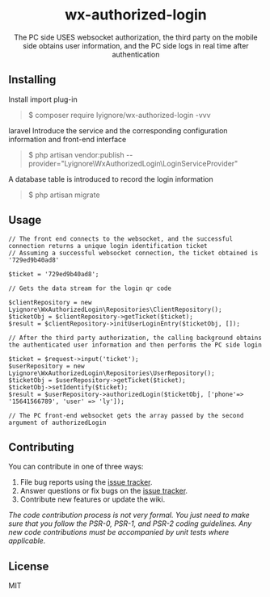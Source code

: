 <h1 align="center"> wx-authorized-login </h1>

<p align="center"> The PC side USES websocket authorization, the third party on the mobile side obtains user information, and the PC side logs in real time after authentication</p>


## Installing

Install import plug-in
> $ composer require lyignore/wx-authorized-login -vvv

laravel Introduce the service and the corresponding configuration information and front-end interface
> $ php artisan vendor:publish --provider="Lyignore\WxAuthorizedLogin\LoginServiceProvider"

A database table is introduced to record the login information
> $ php artisan migrate

## Usage

```angularjs
// The front end connects to the websocket, and the successful connection returns a unique login identification ticket
// Assuming a successful websocket connection, the ticket obtained is '729ed9b40ad8'

$ticket = '729ed9b40ad8';

// Gets the data stream for the login qr code

$clientRepository = new Lyignore\WxAuthorizedLogin\Repositories\ClientRepository();
$ticketObj = $clientRepository->getTicket($ticket);
$result = $clientRepository->initUserLoginEntry($ticketObj, []);

// After the third party authorization, the calling background obtains the authenticated user information and then performs the PC side login

$ticket = $request->input('ticket');
$userRepository = new Lyignore\WxAuthorizedLogin\Repositories\UserRepository();
$ticketObj = $userRepository->getTicket($ticket);
$ticketObj->setIdentify($ticket);
$result = $userRepository->authorizedLogin($ticketObj, ['phone'=> '15641566789', 'user' => 'ly']);

// The PC front-end websocket gets the array passed by the second argument of authorizedLogin
```

## Contributing

You can contribute in one of three ways:

1. File bug reports using the [issue tracker](https://github.com/LYignore/wx-authorized-login/issues).
2. Answer questions or fix bugs on the [issue tracker](https://github.com/LYignore/wx-authorized-login/issues).
3. Contribute new features or update the wiki.

_The code contribution process is not very formal. You just need to make sure that you follow the PSR-0, PSR-1, and PSR-2 coding guidelines. Any new code contributions must be accompanied by unit tests where applicable._

## License

MIT
